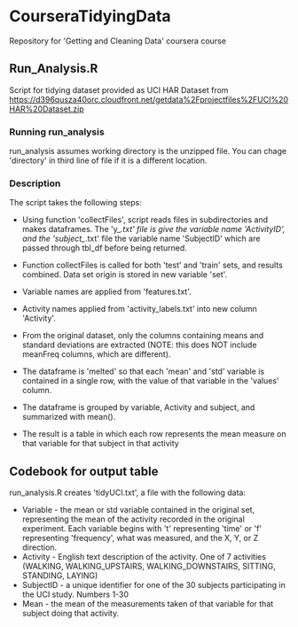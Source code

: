 # CourseraTidyingData
Repository for 'Getting and Cleaning Data' coursera course

## Run_Analysis.R
Script for tidying dataset provided as UCI HAR Dataset from 
https://d396qusza40orc.cloudfront.net/getdata%2Fprojectfiles%2FUCI%20HAR%20Dataset.zip 

### Running run_analysis
run_analysis assumes working directory is the unzipped file.  You can chage 'directory' in third line of file if it is a different location.

### Description
The script takes the following steps:
* Using function 'collectFiles', script reads files in subdirectories and makes dataframes. The 'y_*.txt' file is give the variable name 'ActivityID', and the 'subject_*.txt' file the variable name 'SubjectID'   which are passed through tbl_df before being returned.

* Function collectFiles is called for both 'test' and 'train' sets, and results combined. Data set origin is stored in new variable 'set'.

* Variable names are applied from 'features.txt'. 

* Activity names applied from 'activity_labels.txt' into new column 'Activity'.

* From the original dataset, only the columns containing means and standard deviations are extracted (NOTE: this does NOT include meanFreq columns, which are different).

* The dataframe is 'melted' so that each 'mean' and 'std' variable is contained in a single row, with the value of that variable in the 'values' column.

* The dataframe is grouped by variable, Activity and subject, and summarized with mean().

* The result is a table in which each row represents the mean measure on that variable for that subject in that activity

## Codebook for output table
run_analysis.R creates 'tidyUCI.txt', a file with the following data:
* Variable - the mean or std variable contained in the original set, representing the mean of the activity recorded in the original experiment. Each variable begins with 't' representing 'time' or 'f' representing 'frequency', what was measured, and the X, Y, or Z direction. 
* Activity - English text description of the activity. One of 7 activities (WALKING, WALKING_UPSTAIRS, WALKING_DOWNSTAIRS, SITTING, STANDING, LAYING)
* SubjectID - a unique identifier for one of the 30 subjects participating in the UCI study. Numbers 1-30
* Mean - the mean of the measurements taken of that variable for that subject doing that activity.

